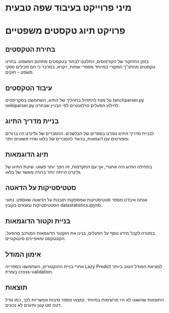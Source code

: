 # מיני פרוייקט בעיבוד שפה טבעית
# פרויקט תיוג טקסטים משפטיים

## בחירת הטקסטים

בזמן התחקור של הקורפוסים, החלטנו לבחור בטקסטים מתחום המשפט. בחרנו טקסטים מהתנ"ך המקורי במיוחד מספרי שמות, ויקרא, במדבר כי הם מכילים פסקי משפט - חוקים.

## עיבוד הטקסטים

על מנת להתחיל בתהליך של התיוג, השתמשנו בסקריפטים tanchparser.py וwikiparser.py לחילוץ הפעלים הרלוונטיים לפי הבניין שבחרנו.

## בניית מדריך התיוג

לבניית מדריך התיוג נעזרנו בספרים של הבלשנים. ההסברים של גלינרט היו ברורים ומפורטים עם דוגמאות, בניגוד להסברים של בלאו שהיו פשוטים יותר.

## תיוג הדוגמאות

בתחילה התיוג היה אתגרי, אך עם התקדמות, זה הפך יותר פשוט. שיטת התיוג של גלינרט הייתה יותר ברורה מאשר של בלאו.

## סטטיסטיקות על הדאטה

אנחנו איבדנו מספר סטטיסטיקות שמספקות תובנות על הדאטה שאספנו. נתוני הסטטיסטיקות נמצאים בקובץ datastatistics.ipynb.

## בניית וקטור הדוגמאות

במטרה לקבל מידע נוסף על הפעלים, בנינו את הוקטור הדוגמאות המורכב מהפעל, הקונטקסט ומאפיינים סינטקטיים.

## אימון המודל

אחרי בניית ההוקטורים, השתמשנו בספרייה Lazy Predict למציאת המודל הטוב ביותר בעזרת cross-validation.

## תוצאות

התוצאות שהשגנו לא היו מרשימות במיוחד. נמצאו מספר סיבות אפשריות לכך, כמו גודל דטה סט קטן ותיוגים לא נכונים.
